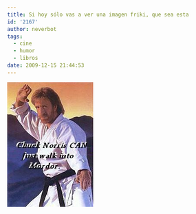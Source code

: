 ```yaml
---
title: Si hoy sólo vas a ver una imagen friki, que sea esta
id: '2167'
author: neverbot
tags:
  - cine
  - humor
  - libros
date: 2009-12-15 21:44:53
---
```


![200912152144.jpg](./si-hoy-solo-vas-a-ver-una-imagen-friki-que-sea-esta/200912152144.jpg)